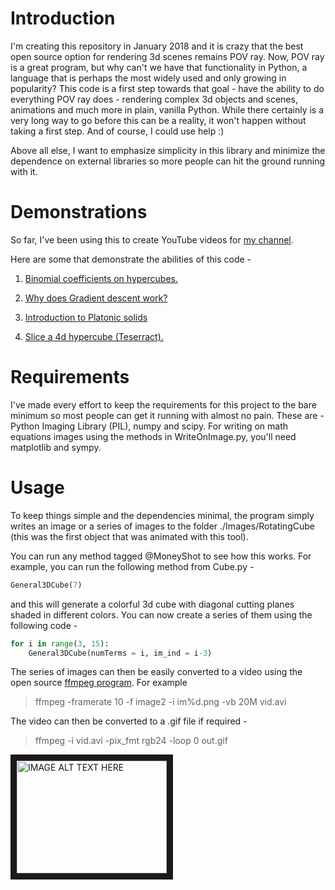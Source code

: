 # Introduction

I'm creating this repository in January 2018 and it is crazy that the best open source option for rendering 3d scenes remains POV ray.
Now, POV ray is a great program, but why can't we have that functionality in Python, a language that is perhaps the most widely used and only growing in popularity?
This code is a first step towards that goal - have the ability to do everything POV ray does - rendering complex 3d objects and scenes, animations and much more in plain, vanilla Python.
While there certainly is a very long way to go before this can be a reality, it won't happen without taking a first step. And of course, I could use help :)

Above all else, I want to emphasize simplicity in this library and minimize the dependence on external libraries so more people can hit the ground running with it.


# Demonstrations
So far, I've been using this to create YouTube videos for <a href="https://www.youtube.com/channel/UCd2Boc12Ora42VIJBULz0kA">my channel</a>.

Here are some that demonstrate the abilities of this code - 

1. <a href="https://www.youtube.com/watch?v=KuXnrg1YpiY">Binomial coefficients on hypercubes.</a>

2. <a href="https://www.youtube.com/watch?v=OV7c6S32IDU&t=3s">Why does Gradient descent work?</a>

3. <a href="https://www.youtube.com/watch?v=STkcP5jcJYo">Introduction to Platonic solids</a>

4. <a href="https://www.youtube.com/watch?v=57g6nQGBFcY">Slice a 4d hypercube (Teserract).</a>

# Requirements
I've made every effort to keep the requirements for this project to the bare minimum so most people can get it running with almost no pain. These are - 
Python Imaging Library (PIL), numpy and scipy. For writing on math equations images using the methods in WriteOnImage.py, you'll need matplotlib and sympy. 

# Usage
To keep things simple and the dependencies minimal, the program simply writes an image or a series of images to the folder ./Images/RotatingCube (this was the first object that was animated with this tool). 


You can run any method tagged @MoneyShot to see how this works. For example, you can run the following method from Cube.py - 

```python
General3DCube(7)
```
and this will generate a colorful 3d cube with diagonal cutting planes shaded in different colors. You can now create a series of them using the following code - 

```python
for i in range(3, 15):
	General3DCube(numTerms = i, im_ind = i-3)
```

The series of images can then be easily converted to a video using the open source <a href="https://ffmpeg.org/download.html">ffmpeg program</a>. For example

> ffmpeg -framerate 10 -f image2 -i im%d.png -vb 20M vid.avi

The video can then be converted to a .gif file if required - 

> ffmpeg -i vid.avi -pix_fmt rgb24 -loop 0 out.gif


<a href="http://www.youtube.com/watch?feature=player_embedded&v=KuXnrg1YpiY
" target="_blank"><img src="https://github.com/ryu577/pyray/blob/master/Images/RotatingCube/im0.png" 
alt="IMAGE ALT TEXT HERE" width="240" height="180" border="10" /></a>

